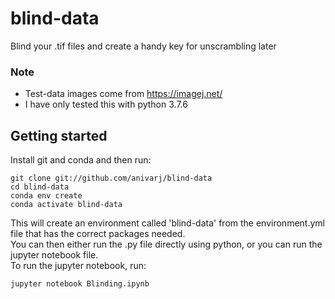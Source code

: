 # blind-data
Blind your .tif files and create a handy key for unscrambling later

### Note
* Test-data images come from https://imagej.net/
* I have only tested this with python 3.7.6

## Getting started
Install git and conda and then run:
```
git clone git://github.com/anivarj/blind-data
cd blind-data
conda env create
conda activate blind-data
```
This will create an environment called 'blind-data' from the environment.yml file that has the correct packages needed.
<br>You can then either run the .py file directly using python, or you can run the jupyter notebook file.
<br>To run the jupyter notebook, run:
```
jupyter notebook Blinding.ipynb
```




